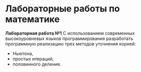 # Лабораторные работы по математике

**Лабораторная работа №1**
С использованием современных высокоуровневых
языков программирования разработать программную
реализацию трех методов уточнения корней:
- Ньютона,
- простых итераций,
- половинного деления.
